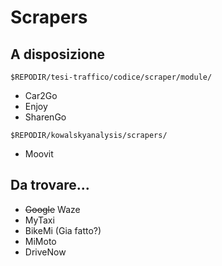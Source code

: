 # Scrapers

## A disposizione

`$REPODIR/tesi-traffico/codice/scraper/module/`

- Car2Go
- Enjoy
- SharenGo

`$REPODIR/kowalskyanalysis/scrapers/`

- Moovit

## Da trovare...
- ~~Google~~ Waze
- MyTaxi
- BikeMi (Gia fatto?)
- MiMoto
- DriveNow
